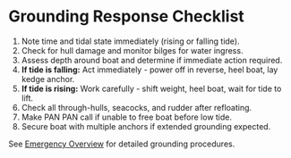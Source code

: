 # Grounding Response Checklist

1. Note time and tidal state immediately (rising or falling tide).
2. Check for hull damage and monitor bilges for water ingress.
3. Assess depth around boat and determine if immediate action required.
4. **If tide is falling:** Act immediately - power off in reverse, heel boat, lay kedge anchor.
5. **If tide is rising:** Work carefully - shift weight, heel boat, wait for tide to lift.
6. Check all through-hulls, seacocks, and rudder after refloating.
7. Make PAN PAN call if unable to free boat before low tide.
8. Secure boat with multiple anchors if extended grounding expected.

See [Emergency Overview](../overview.md#grounding) for detailed grounding procedures.
